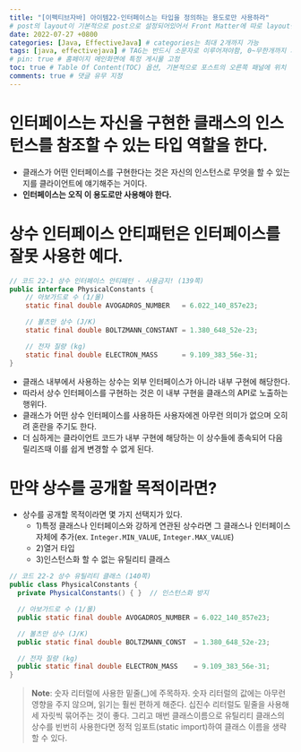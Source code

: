 ```yaml
---
title: "[이펙티브자바] 아이템22-인터페이스는 타입을 정의하는 용도로만 사용하라"
# post의 layout이 기본적으로 post으로 설정되어있어서 Front Matter에 따로 layout변수를 만들어 주지 않아도 된다.
date: 2022-07-27 +0800
categories: [Java, EffectiveJava] # categories는 최대 2개까지 가능
tags: [java, effectivejava] # TAG는 반드시 소문자로 이루어져야함, 0~무한개까지 지정 가능
# pin: true # 홈페이지 메인화면에 특정 게시물 고정
toc: true # Table Of Content(TOC) 옵션, 기본적으로 포스트의 오른쪽 패널에 위치
comments: true # 댓글 유무 지정
---
```


# 인터페이스는 자신을 구현한 클래스의 인스턴스를 참조할 수 있는 타입 역할을 한다.
- 클래스가 어떤 인터페이스를 구현한다는 것은 자신의 인스턴스로 무엇을 할 수 있는지를 클라이언트에 얘기해주는 거이다.
- <b>인터페이스는 오직 이 용도로만 사용해야 한다.</b>

# 상수 인터페이스 안티패턴은 인터페이스를 잘못 사용한 예다.

```java
// 코드 22-1 상수 인터페이스 안티패턴 - 사용금지! (139쪽)
public interface PhysicalConstants {
    // 아보가드로 수 (1/몰)
    static final double AVOGADROS_NUMBER   = 6.022_140_857e23;

    // 볼츠만 상수 (J/K)
    static final double BOLTZMANN_CONSTANT = 1.380_648_52e-23;

    // 전자 질량 (kg)
    static final double ELECTRON_MASS      = 9.109_383_56e-31;
}
```

- 클래스 내부에서 사용하는 상수는 외부 인터페이스가 아니라 내부 구현에 해당한다.
- 따라서 상수 인터페이스를 구현하는 것은 이 내부 구현을 클래스의 API로 노출하는 행위다.
- 클래스가 어떤 상수 인터페이스를 사용하든 사용자에겐 아무런 의미가 없으며 오히려 혼란을 주기도 한다.
- 더 심하게는 클라이언트 코드가 내부 구현에 해당하는 이 상수들에 종속되어 다음 릴리즈때 이를 쉽게 변경할 수 없게 된다.

# 만약 상수를 공개할 목적이라면?
-  상수를 공개할 목적이라면 몇 가지 선택지가 있다.
   -  1)특정 클래스나 인터페이스와 강하게 연관된 상수라면 그 클래스나 인터페이스 자체에 추가(ex. `Integer.MIN_VALUE`, `Integer.MAX_VALUE`)
   -  2)열거 타입
   -  3)인스턴스화 할 수 없는 유틸리티 클래스

```java
// 코드 22-2 상수 유틸리티 클래스 (140쪽)
public class PhysicalConstants {
  private PhysicalConstants() { }  // 인스턴스화 방지

  // 아보가드로 수 (1/몰)
  public static final double AVOGADROS_NUMBER = 6.022_140_857e23;

  // 볼츠만 상수 (J/K)
  public static final double BOLTZMANN_CONST  = 1.380_648_52e-23;

  // 전자 질량 (kg)
  public static final double ELECTRON_MASS    = 9.109_383_56e-31;
}
```

> **Note**: 숫자 리터럴에 사용한 밑줄(_)에 주목하자. 숫자 리터럴의 값에는 아무런 영향을 주지 않으며, 읽기는 훨씬 편하게 해준다. 십진수 리터럴도 밑줄을 사용해 세 자릿씩 묶어주는 것이 좋다. 그리고 매번 클래스이름으로 유틸리티 클래스의 상수를 빈번히 사용한다면 정적 임포트(static import)하여 클래스 이름을 생략할 수 있다.
